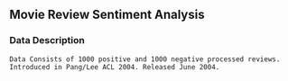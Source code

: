 ## Movie Review Sentiment Analysis

### Data Description
    Data Consists of 1000 positive and 1000 negative processed reviews. Introduced in Pang/Lee ACL 2004. Released June 2004.

